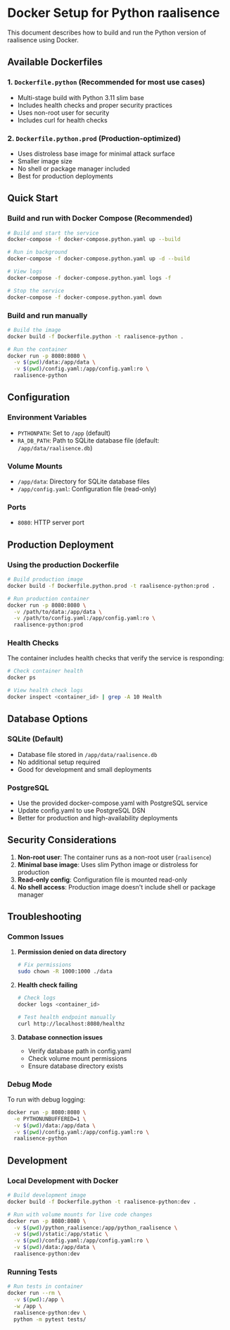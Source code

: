 # Docker Setup for Python raalisence

This document describes how to build and run the Python version of raalisence using Docker.

## Available Dockerfiles

### 1. `Dockerfile.python` (Recommended for most use cases)
- Multi-stage build with Python 3.11 slim base
- Includes health checks and proper security practices
- Uses non-root user for security
- Includes curl for health checks

### 2. `Dockerfile.python.prod` (Production-optimized)
- Uses distroless base image for minimal attack surface
- Smaller image size
- No shell or package manager included
- Best for production deployments

## Quick Start

### Build and run with Docker Compose (Recommended)

```bash
# Build and start the service
docker-compose -f docker-compose.python.yaml up --build

# Run in background
docker-compose -f docker-compose.python.yaml up -d --build

# View logs
docker-compose -f docker-compose.python.yaml logs -f

# Stop the service
docker-compose -f docker-compose.python.yaml down
```

### Build and run manually

```bash
# Build the image
docker build -f Dockerfile.python -t raalisence-python .

# Run the container
docker run -p 8080:8080 \
  -v $(pwd)/data:/app/data \
  -v $(pwd)/config.yaml:/app/config.yaml:ro \
  raalisence-python
```

## Configuration

### Environment Variables

- `PYTHONPATH`: Set to `/app` (default)
- `RA_DB_PATH`: Path to SQLite database file (default: `/app/data/raalisence.db`)

### Volume Mounts

- `/app/data`: Directory for SQLite database files
- `/app/config.yaml`: Configuration file (read-only)

### Ports

- `8080`: HTTP server port

## Production Deployment

### Using the production Dockerfile

```bash
# Build production image
docker build -f Dockerfile.python.prod -t raalisence-python:prod .

# Run production container
docker run -p 8080:8080 \
  -v /path/to/data:/app/data \
  -v /path/to/config.yaml:/app/config.yaml:ro \
  raalisence-python:prod
```

### Health Checks

The container includes health checks that verify the service is responding:

```bash
# Check container health
docker ps

# View health check logs
docker inspect <container_id> | grep -A 10 Health
```

## Database Options

### SQLite (Default)
- Database file stored in `/app/data/raalisence.db`
- No additional setup required
- Good for development and small deployments

### PostgreSQL
- Use the provided docker-compose.yaml with PostgreSQL service
- Update config.yaml to use PostgreSQL DSN
- Better for production and high-availability deployments

## Security Considerations

1. **Non-root user**: The container runs as a non-root user (`raalisence`)
2. **Minimal base image**: Uses slim Python image or distroless for production
3. **Read-only config**: Configuration file is mounted read-only
4. **No shell access**: Production image doesn't include shell or package manager

## Troubleshooting

### Common Issues

1. **Permission denied on data directory**
   ```bash
   # Fix permissions
   sudo chown -R 1000:1000 ./data
   ```

2. **Health check failing**
   ```bash
   # Check logs
   docker logs <container_id>
   
   # Test health endpoint manually
   curl http://localhost:8080/healthz
   ```

3. **Database connection issues**
   - Verify database path in config.yaml
   - Check volume mount permissions
   - Ensure database directory exists

### Debug Mode

To run with debug logging:

```bash
docker run -p 8080:8080 \
  -e PYTHONUNBUFFERED=1 \
  -v $(pwd)/data:/app/data \
  -v $(pwd)/config.yaml:/app/config.yaml:ro \
  raalisence-python
```

## Development

### Local Development with Docker

```bash
# Build development image
docker build -f Dockerfile.python -t raalisence-python:dev .

# Run with volume mounts for live code changes
docker run -p 8080:8080 \
  -v $(pwd)/python_raalisence:/app/python_raalisence \
  -v $(pwd)/static:/app/static \
  -v $(pwd)/config.yaml:/app/config.yaml:ro \
  -v $(pwd)/data:/app/data \
  raalisence-python:dev
```

### Running Tests

```bash
# Run tests in container
docker run --rm \
  -v $(pwd):/app \
  -w /app \
  raalisence-python:dev \
  python -m pytest tests/
```
